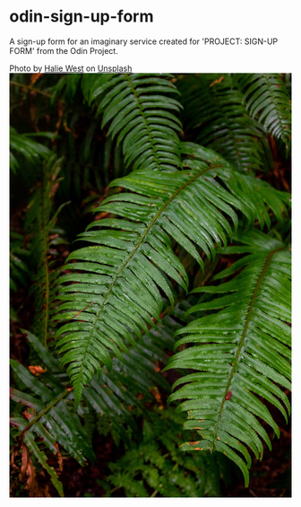 # odin-sign-up-form
A sign-up form for an imaginary service created for 'PROJECT: SIGN-UP FORM' from the Odin Project.

Photo by [Halie West](https://unsplash.com/@haliewestphoto?utm_source=unsplash&utm_medium=referral&utm_content=creditCopyText) on [Unsplash](https://unsplash.com/?utm_source=unsplash&utm_medium=referral&utm_content=creditCopyText)
![Folliage](images/halie-west-25xggax4bSA-unsplash.jpg)
